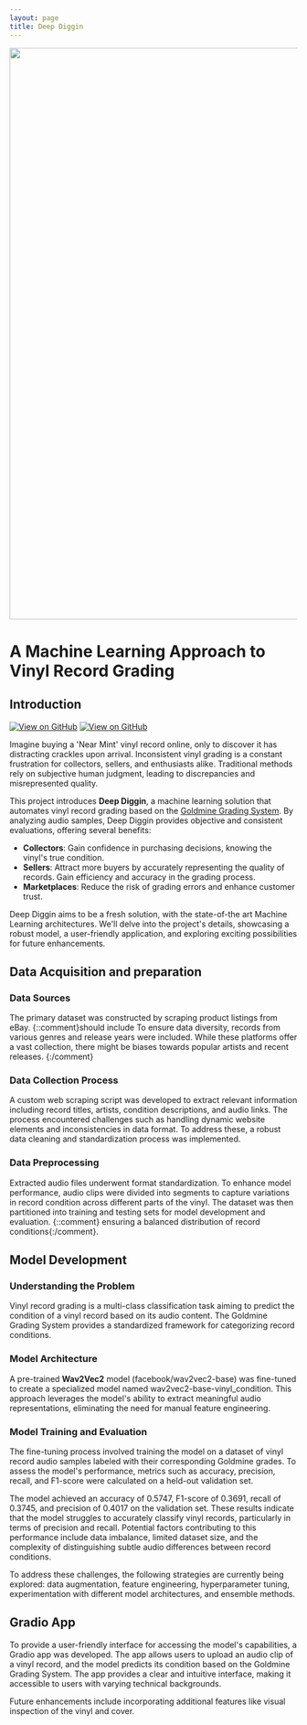 ```yaml
---
layout: page
title: Deep Diggin
---
```



<img src="{{ site.baseurl }}/images/deepdiggin-large.png?raw=true" width="1000"/>


# A Machine Learning Approach to Vinyl Record Grading
<script
	type="module"
	src="https://gradio.s3-us-west-2.amazonaws.com/4.37.2/gradio.js"
></script>

<gradio-app src="https://jvalero-vinyl-classificator.hf.space"></gradio-app>

## Introduction
[![View on GitHub](https://img.shields.io/badge/GitHub-Access_to_the_repo-blue?logo=GitHub)](https://github.com/jvaleroliet/deepdiggin) [![View on GitHub](https://img.shields.io/badge/GitHub-Project-green?logo=GitHub)](https://github.com/jvaleroliet/deepdiggin_project)


Imagine buying a 'Near Mint' vinyl record online, only to discover it has distracting crackles upon arrival. Inconsistent vinyl grading is a constant frustration for collectors, sellers, and enthusiasts alike. Traditional methods rely on subjective human judgment, leading to discrepancies and misrepresented quality.

This project introduces **Deep Diggin**, a machine learning solution that automates vinyl record grading based on the [Goldmine Grading System](https://www.goldminemag.com/collector-resources/record-grading-101). By analyzing audio samples, Deep Diggin provides objective and consistent evaluations, offering several benefits:

- **Collectors**: Gain confidence in purchasing decisions, knowing the vinyl's true condition.
- **Sellers**: Attract more buyers by accurately representing the quality of records. Gain efficiency and accuracy in the grading process.
- **Marketplaces**: Reduce the risk of grading errors and enhance customer trust.

Deep Diggin aims to be a fresh solution, with the state-of-the art Machine Learning architectures. We'll delve into the project's details, showcasing a robust model, a user-friendly application, and exploring exciting possibilities for future enhancements.


## Data Acquisition and preparation
### Data Sources
The primary dataset was constructed by scraping product listings from eBay. {::comment}should include To ensure data diversity, records from various genres and release years were included. While these platforms offer a vast collection, there might be biases towards popular artists and recent releases. {:/comment}

### Data Collection Process
A custom web scraping script was developed to extract relevant information including record titles, artists, condition descriptions, and audio links. The process encountered challenges such as handling dynamic website elements and inconsistencies in data format. To address these, a robust data cleaning and standardization process was implemented.

### Data Preprocessing
Extracted audio files underwent format standardization. To enhance model performance, audio clips were divided into segments to capture variations in record condition across different parts of the vinyl. The dataset was then partitioned into training and testing sets for model development and evaluation. {::comment} ensuring a balanced distribution of record conditions{:/comment}.

## Model Development
### Understanding the Problem
Vinyl record grading is a multi-class classification task aiming to predict the condition of a vinyl record based on its audio content. The Goldmine Grading System provides a standardized framework for categorizing record conditions.

### Model Architecture

A pre-trained **Wav2Vec2** model (facebook/wav2vec2-base) was fine-tuned to create a specialized model named wav2vec2-base-vinyl_condition. This approach leverages the model's ability to extract meaningful audio representations, eliminating the need for manual feature engineering.

### Model Training and Evaluation
The fine-tuning process involved training the model on a dataset of vinyl record audio samples labeled with their corresponding Goldmine grades. To assess the model's performance, metrics such as accuracy, precision, recall, and F1-score were calculated on a held-out validation set.

The model achieved an accuracy of 0.5747, F1-score of 0.3691, recall of 0.3745, and precision of 0.4017 on the validation set. These results indicate that the model struggles to accurately classify vinyl records, particularly in terms of precision and recall. Potential factors contributing to this performance include data imbalance, limited dataset size, and the complexity of distinguishing subtle audio differences between record conditions.

To address these challenges, the following strategies are currently being explored: data augmentation, feature engineering, hyperparameter tuning, experimentation with different model architectures, and ensemble methods.

## Gradio App
To provide a user-friendly interface for accessing the model's capabilities, a Gradio app was developed. The app allows users to upload an audio clip of a vinyl record, and the model predicts its condition based on the Goldmine Grading System. The app provides a clear and intuitive interface, making it accessible to users with varying technical backgrounds.

Future enhancements include incorporating additional features like visual inspection of the vinyl and cover.